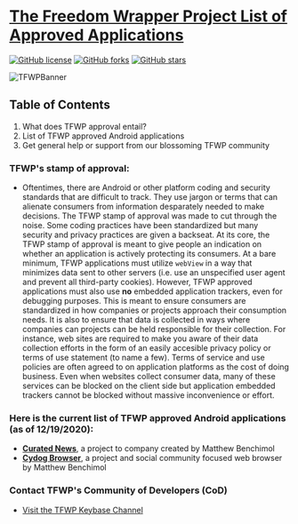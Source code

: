 # [The Freedom Wrapper Project List of Approved Applications](https://github.com/mdbench/The-Freedom-Wrapper-Project/blob/master/README.md)
[![GitHub license](https://img.shields.io/github/license/mdbench/The-Freedom-Wrapper-Project?style=for-the-badge)](https://github.com/mdbench/The-Freedom-Wrapper-Project/blob/master/LICENSE) [![GitHub forks](https://img.shields.io/github/forks/mdbench/The-Freedom-Wrapper-Project?style=for-the-badge)](https://github.com/mdbench/The-Freedom-Wrapper-Project/network) [![GitHub stars](https://img.shields.io/github/stars/mdbench/The-Freedom-Wrapper-Project?style=for-the-badge)](https://github.com/mdbench/The-Freedom-Wrapper-Project/stargazers)

![TFWPBanner](https://raw.githubusercontent.com/mdbench/The-Freedom-Wrapper-Project/master/TFWPLogo.png)

## Table of Contents
1. What does TFWP approval entail?
2. List of TFWP approved Android applications
3. Get general help or support from our blossoming TFWP community

### TFWP's stamp of approval:
- Oftentimes, there are Android or other platform coding and security standards that are difficult to track. They use jargon or terms that can alienate consumers from information desparately needed to make decisions. The TFWP stamp of approval was made to cut through the noise. Some coding practices have been standardized but many security and privacy practices are given a backseat. At its core, the TFWP stamp of approval is meant to give people an indication on whether an application is actively protecting its consumers. At a bare minimum, TFWP applications must utilize `webView` in a way that minimizes data sent to other servers (i.e. use an unspecified user agent and prevent all third-party cookies). However, TFWP approved applications must also use **no** embedded application trackers, even for debugging purposes. This is meant to ensure consumers are standardized in how companies or projects approach their consumption needs. It is also to ensure that data is collected in ways where companies can projects can be held responsible for their collection. For instance, web sites are required to make you aware of their data collection efforts in the form of an easily accesible privacy policy or terms of use statement (to name a few). Terms of service and use policies are often agreed to on application platforms as the cost of doing business. Even when websites collect consumer data, many of these services can be blocked on the client side but application embedded trackers cannot be blocked without massive inconvenience or effort.

### Here is the current list of TFWP approved Android applications (as of 12/19/2020):
- **[Curated News](https://play.google.com/store/apps/details?id=com.matthewbenchimol.curatednews)**, a project to company created by Matthew Benchimol
- **[Cydog Browser](https://play.google.com/store/apps/details?id=com.matthewbenchimol.cydogbrowser)**, a project and social community focused web browser by Matthew Benchimol

### Contact TFWP's Community of Developers (CoD)

- [Visit the TFWP Keybase Channel](https://keybase.io/team/tfwp)
